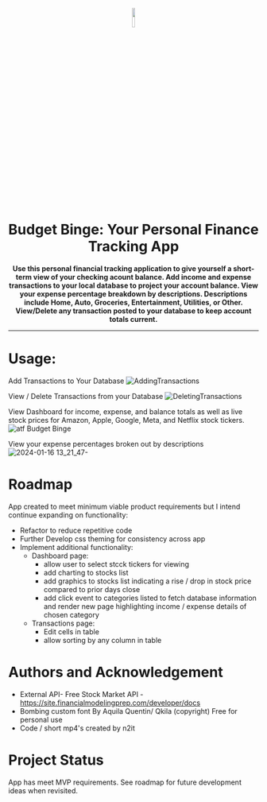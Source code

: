 <p align="center">
<img src="/fistFull.png" length=10% width=10%>
</p>
<h1 align="center">Budget Binge: Your Personal Finance Tracking App</h1>
<p align="center"><b>Use this personal financial tracking application to give yourself a short-term view of your checking acount balance.
Add income and expense transactions to your local database to project your account balance.
View your expense percentage breakdown by descriptions. Descriptions include Home, Auto, Groceries, Entertainment, Utilities, or Other.
View/Delete any transaction posted to your database to keep account totals current.</b>
</p>

***

<!-- # Budget Binge: Your Personal Finance Tracking App
Use this personal financial tracking application to give yourself a short-term view of your checking acount balance.
Add income and expense transactions to your local database to project your account balance.
View your expense percentage breakdown by descriptions. Descriptions include Home, Auto, Groceries, Entertainment, Utilities, or Other.
View/Delete any transaction posted to your database to keep account totals current. -->

# Usage:
Add Transactions to Your Database
![AddingTransactions](https://github.com/N2IT/p2-budget-binge/assets/32651728/576896d5-fa5c-4fec-9ef8-8679940b7bb1)

View / Delete Transactions from your Database
![DeletingTransactions](https://github.com/N2IT/p2-budget-binge/assets/32651728/f2df5038-cf67-44f4-8d9d-0e7298ec854a)

View Dashboard for income, expense, and balance totals as well as live stock prices for Amazon, Apple, Google, Meta, and Netflix stock tickers.
![atf Budget Binge](https://github.com/N2IT/p2-budget-binge/assets/32651728/51db4f93-469d-45e7-85cc-8b618ee956a0)

View your expense percentages broken out by descriptions
![2024-01-16 13_21_47-](https://github.com/N2IT/p2-budget-binge/assets/32651728/56b1fb02-d690-4695-a927-7c9869c00f4f)

# Roadmap
App created to meet minimum viable product requirements but I intend continue expanding on functionality:
- Refactor to reduce repetitive code
- Further Develop css theming for consistency across app
- Implement additional functionality:
    - Dashboard page:
      - allow user to select stcck tickers for viewing
      - add charting to stocks list
      - add graphics to stocks list indicating a rise / drop in stock price compared to prior days close
      - add click event to categories listed to fetch database information and render new page highlighting income / expense details of chosen category
    - Transactions page:
      - Edit cells in table
      - allow sorting by any column in table

# Authors and Acknowledgement
- External API- Free Stock Market API - https://site.financialmodelingprep.com/developer/docs
- Bombing  custom font By Aquila Quentin/ Qkila (copyright) Free for personal use
- Code / short mp4's created by n2it

# Project Status
App has meet MVP requirements. 
See roadmap for future development ideas when revisited.